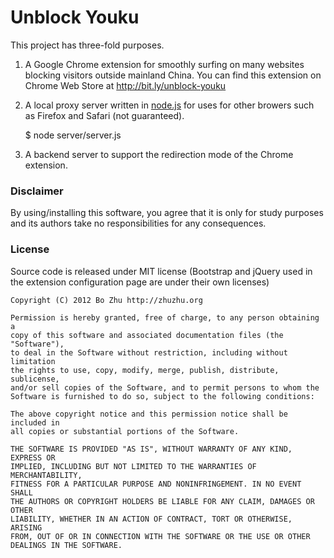 # Unblock Youku

This project has three-fold purposes.

1. A Google Chrome extension for smoothly surfing on many websites blocking visitors outside mainland China. You can find this extension on Chrome Web Store at http://bit.ly/unblock-youku

2. A local proxy server written in [node.js](http://node.js.org) for uses for other browers such as Firefox and Safari (not guaranteed).

    $ node server/server.js

3. A backend server to support the redirection mode of the Chrome extension.

### Disclaimer

By using/installing this software, you agree that it is only for study purposes and its authors take no responsibilities for any consequences.

### License

Source code is released under MIT license (Bootstrap and jQuery used in the extension configuration page are under their own licenses)

    Copyright (C) 2012 Bo Zhu http://zhuzhu.org

    Permission is hereby granted, free of charge, to any person obtaining a
    copy of this software and associated documentation files (the "Software"),
    to deal in the Software without restriction, including without limitation
    the rights to use, copy, modify, merge, publish, distribute, sublicense,
    and/or sell copies of the Software, and to permit persons to whom the
    Software is furnished to do so, subject to the following conditions:

    The above copyright notice and this permission notice shall be included in
    all copies or substantial portions of the Software.

    THE SOFTWARE IS PROVIDED "AS IS", WITHOUT WARRANTY OF ANY KIND, EXPRESS OR
    IMPLIED, INCLUDING BUT NOT LIMITED TO THE WARRANTIES OF MERCHANTABILITY,
    FITNESS FOR A PARTICULAR PURPOSE AND NONINFRINGEMENT. IN NO EVENT SHALL
    THE AUTHORS OR COPYRIGHT HOLDERS BE LIABLE FOR ANY CLAIM, DAMAGES OR OTHER
    LIABILITY, WHETHER IN AN ACTION OF CONTRACT, TORT OR OTHERWISE, ARISING
    FROM, OUT OF OR IN CONNECTION WITH THE SOFTWARE OR THE USE OR OTHER
    DEALINGS IN THE SOFTWARE.
